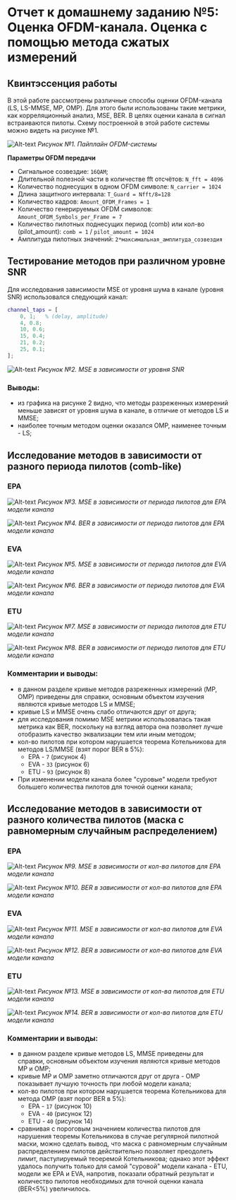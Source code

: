 # Отчет к домашнему заданию №5: Оценка OFDM-канала. Оценка с помощью метода сжатых измерений

## Квинтэссенция работы
 В этой работе рассмотрены различные способы оценки OFDM-канала (LS, LS-MMSE, MP, OMP). Для этого были использованы такие метрики, как корреляционный анализ, MSE, BER. В целях оценки канала в сигнал встраиваются пилоты. Схему построенной в этой работе системы можно видеть на рисунке №1.

![Alt-text](<graphs/task4.png>)
_Рисунок №1. Пайплайн OFDM-системы_

**Параметры OFDM передачи**
* Сигнальное созвездие: `16QAM`;
* Длительной полезной части в количестве fft отсчётов: `N_fft = 4096`
* Количество поднесущих в одном OFDM символе: `N_carrier = 1024`
* Длина защитного интервала: `T_Guard = Nfft/8=128`
* Количество кадров: `Amount_OFDM_Frames = 1`
* Количество генерируемых OFDM символов: `Amount_OFDM_Symbols_per_Frame = 7`
* Количество пилотных поднесущих  период (comb) или кол-во (pilot_amount):
 `comb = 1` / `pilot_amount = 1024`
* Амплитуда пилотных значений:
`2*максимальная_амплитуда_созвездия`

## Тестирование методов при различном уровне SNR
Для исследования зависимости MSE от уровня шума в канале (уровня SNR) использовался следующий канал:
```matlab
channel_taps = [
    0, 1;   % (delay, amplitude)
    4, 0.8;
    10, 0.6;
    15, 0.4;
    21, 0.2;
    25, 0.1;
];
```

![Alt-text](<graphs/mse(snr), comb1.png>)
_Рисунок №2. MSE в зависимости от уровня SNR_

### Выводы:
* из графика на рисунке 2 видно, что методы разреженных измерений меньше зависят от уровня шума в канале, в отличие от методов LS и MMSE;
* наиболее точным методом оценки оказался OMP, наименее точным - LS;

## Исследование методов в зависимости от разного периода пилотов (comb-like)

### EPA
![Alt-text](<graphs/MSE_comb_EPA.png>)
_Рисунок №3. MSE в зависимости от периода пилотов для EPA модели канала_

![Alt-text](<graphs/BER_comb_EPA.png>)
_Рисунок №4. BER в зависимости от периода пилотов для EPA модели канала_

### EVA
![Alt-text](<graphs/MSE_comb_EVA.png>)
_Рисунок №5. MSE в зависимости от периода пилотов для EVA модели канала_

![Alt-text](<graphs/BER_comb_EVA.png>)
_Рисунок №6. BER в зависимости от периода пилотов для EVA модели канала_

### ETU
![Alt-text](<graphs/MSE_comb_ETU.png>)
_Рисунок №7. MSE в зависимости от периода пилотов для ETU модели канала_

![Alt-text](<graphs/BER_comb_ETU.png>)
_Рисунок №8. BER в зависимости от периода пилотов для ETU модели канала_

### Комментарии и выводы:
* в данном разделе кривые методов разреженных измерений (MP, OMP) приведены для справки, основным объектом изучения являются кривые методов LS и MMSE;
* кривые LS и MMSE очень слабо отличаются друг от друга;
* для исследования помимо MSE метрики использовалась такая метрика как BER, поскольку на взгляд автора она позволяет лучше отобразить качество эквализации тем или иным методом;
* кол-во пилотов при котором нарушается теорема Котельникова для методов LS/MMSE (взят порог BER в 5%): 
  * EPA - `7` (рисунок 4)
  * EVA - `33` (рисунок 6)
  * ETU - `93` (рисунок 8)
* При изменении модели канала более "суровые" модели требуют большего количества пилотов для точной оценки канала;

## Исследование методов в зависимости от разного количества пилотов (маска с равномерным случайным распределением)
### EPA
![Alt-text](<graphs/MSE_rand_EPA.png>)
_Рисунок №9. MSE в зависимости от кол-ва пилотов для EPA модели канала_

![Alt-text](<graphs/BER_rand_EPA.png>)
_Рисунок №10. BER в зависимости от кол-ва пилотов для EPA модели канала_

### EVA
![Alt-text](<graphs/MSE_rand_EVA.png>)
_Рисунок №11. MSE в зависимости от кол-ва пилотов для EVA модели канала_

![Alt-text](<graphs/BER_rand_EVA.png>)
_Рисунок №12. BER в зависимости от кол-ва пилотов для EVA модели канала_

### ETU
![Alt-text](<graphs/MSE_rand_ETU.png>)
_Рисунок №13. MSE в зависимости от кол-ва пилотов для ETU модели канала_

![Alt-text](<graphs/BER_rand_ETU.png>)
_Рисунок №14. BER в зависимости от кол-ва пилотов для ETU модели канала_

### Комментарии и выводы:
* в данном разделе кривые методов LS, MMSE приведены для справки, основным объектом изучения являются кривые методов MP и OMP;
* кривые MP и OMP заметно отличаются друг от друга - OMP показывает лучшую точность при любой модели канала;
* кол-во пилотов при котором нарушается теорема Котельникова для метода OMP (взят порог BER в 5%): 
  * EPA - `17` (рисунок 10)
  * EVA - `40` (рисунок 12)
  * ETU - `40` (рисунок 14)
* сравнивая с пороговым значением количества пилотов для нарушения теоремы Котельникова в случае регулярной пилотной маски, можно сделать вывод, что маска с равномерным случайным распределением пилотов действительно позволяет преодолеть лимит, пастулируемый теоеремой Котельникова; однако этот эффект удалось получить только для самой "суровой" модели канала - ETU, модели же EPA и EVA, напротив, показали обратный результат и количество пилотов необходимых для точной оценки канала (BER<5%) увеличилось.